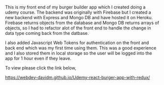 This is my front end of my burger builder app which I created doing a udemy course. The backend was originally with Firebase but I created a new backend with Express and Mongo DB and have hosted it on Heroku. Firebase returns objects from the database and Mongo DB returns arrays of objects, so I had to refactor alot of the front end to handle the change in data type coming back from the datbase. 

I also added Javascript Web Tokens for authentication on the front and back end which was my first time using them. This was a good experience and I also stored them in local storage so the user will be logged into the app for 1 hour even if they leave.

To view please click the link below,

https://webdev-davidm.github.io/Udemy-react-burger-app-with-redux/
